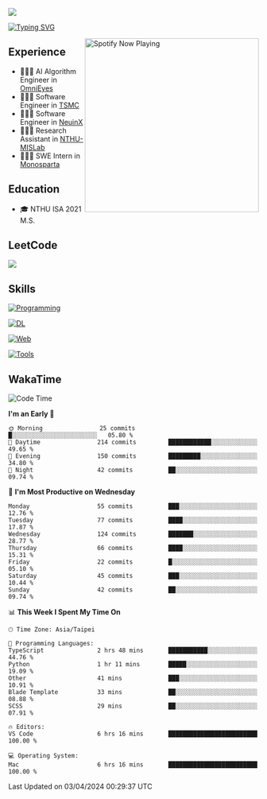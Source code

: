 ![](https://komarev.com/ghpvc/?username=peter0512lee&color=ff69b4)

[![Typing SVG](https://readme-typing-svg.herokuapp.com?color=F742BA&size=22&lines=Hi!+I'm+JYL)](https://git.io/typing-svg)

[<img src="https://spotify-now-playing.peter0512lee.vercel.app/api/spotify-playing" alt="Spotify Now Playing" width="350" align="right" />](https://open.spotify.com/user/21iyoswqgnkoe7peuesmqnhgy)

## Experience
- 🧑🏻‍💻 AI Algorithm Engineer in [OmniEyes](https://www.theomnieyes.com/)
- 🧑🏻‍💻 Software Engineer in [TSMC](https://www.tsmc.com/)
- 🧑🏻‍💻 Software Engineer in [NeuinX](https://neuinx.com/)
- 🧑🏻‍💻 Research Assistant in [NTHU-MISLab](https://mislab.cs.nthu.edu.tw/)
- 🧑🏻‍💻 SWE Intern in [Monosparta](https://monosparta.org/)

## Education
- 🎓 NTHU ISA 2021 M.S.

## LeetCode
![](https://leetcard.jacoblin.cool/peter0512lee?theme=dark&ext=contest)

## Skills
[![Programming](https://skillicons.dev/icons?i=py,cpp,js)](https://skillicons.dev)

[![DL](https://skillicons.dev/icons?i=pytorch,opencv,sklearn)](https://skillicons.dev)

[![Web](https://skillicons.dev/icons?i=html,css,react,tailwind,nodejs,vite,firebase,sqlite,mysql,mongodb)](https://skillicons.dev)

[![Tools](https://skillicons.dev/icons?i=git,github,githubactions,docker,kubernetes,linux,vscode,postman)](https://skillicons.dev)

<!--
<table><tr><td valign="top" width="50%">

<img src="https://github-readme-stats-sigma-five.vercel.app/api?username=peter0512lee&hide_border=true&show_icons=true&locale=en&layout=compact&theme=dracula" align="left" style="width: 100%" />

</td><td valign="top" width="50%">

<img src="https://github-readme-stats-sigma-five.vercel.app/api/top-langs?username=peter0512lee&hide_border=true&show_icons=true&locale=en&layout=compact&theme=dracula" align="left" style="width: 100%" />

</td></tr></table>  
-->

## WakaTime

<!--START_SECTION:waka-->
![Code Time](http://img.shields.io/badge/Code%20Time-1%2C093%20hrs%2040%20mins-blue)

**I'm an Early 🐤** 

```text
🌞 Morning                25 commits          █░░░░░░░░░░░░░░░░░░░░░░░░   05.80 % 
🌆 Daytime                214 commits         ████████████░░░░░░░░░░░░░   49.65 % 
🌃 Evening                150 commits         █████████░░░░░░░░░░░░░░░░   34.80 % 
🌙 Night                  42 commits          ██░░░░░░░░░░░░░░░░░░░░░░░   09.74 % 
```
📅 **I'm Most Productive on Wednesday** 

```text
Monday                   55 commits          ███░░░░░░░░░░░░░░░░░░░░░░   12.76 % 
Tuesday                  77 commits          ████░░░░░░░░░░░░░░░░░░░░░   17.87 % 
Wednesday                124 commits         ███████░░░░░░░░░░░░░░░░░░   28.77 % 
Thursday                 66 commits          ████░░░░░░░░░░░░░░░░░░░░░   15.31 % 
Friday                   22 commits          █░░░░░░░░░░░░░░░░░░░░░░░░   05.10 % 
Saturday                 45 commits          ███░░░░░░░░░░░░░░░░░░░░░░   10.44 % 
Sunday                   42 commits          ██░░░░░░░░░░░░░░░░░░░░░░░   09.74 % 
```


📊 **This Week I Spent My Time On** 

```text
🕑︎ Time Zone: Asia/Taipei

💬 Programming Languages: 
TypeScript               2 hrs 48 mins       ███████████░░░░░░░░░░░░░░   44.76 % 
Python                   1 hr 11 mins        █████░░░░░░░░░░░░░░░░░░░░   19.09 % 
Other                    41 mins             ███░░░░░░░░░░░░░░░░░░░░░░   10.91 % 
Blade Template           33 mins             ██░░░░░░░░░░░░░░░░░░░░░░░   08.88 % 
SCSS                     29 mins             ██░░░░░░░░░░░░░░░░░░░░░░░   07.91 % 

🔥 Editors: 
VS Code                  6 hrs 16 mins       █████████████████████████   100.00 % 

💻 Operating System: 
Mac                      6 hrs 16 mins       █████████████████████████   100.00 % 
```


 Last Updated on 03/04/2024 00:29:37 UTC
<!--END_SECTION:waka-->


<!--
**peter0512lee/peter0512lee** is a ✨ _special_ ✨ repository because its `README.md` (this file) appears on your GitHub profile.

